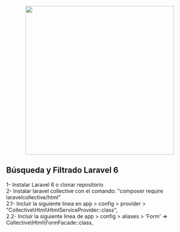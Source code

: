 <p align="center"><img src="https://res.cloudinary.com/dtfbvvkyp/image/upload/v1566331377/laravel-logolockup-cmyk-red.svg" width="400"></p>

## Búsqueda y Filtrado Laravel 6

1- Instalar Laravel 6 o clonar repositorio
<br>
2- Instalar laravel collective con el comando: "composer require laravelcollective/html"
<br>
2.1- Incluir la siguiente linea en app > config > provider > "Collective\Html\HtmlServiceProvider::class",
<br>
2.2- Incluir la siguiente linea de app > config > aliases > 'Form' => Collective\Html\FormFacade::class,
<br>


